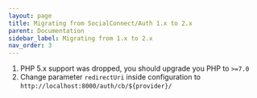 ```yaml
---
layout: page
title: Migrating from SocialConnect/Auth 1.x to 2.x
parent: Documentation
sidebar_label: Migrating from 1.x to 2.x
nav_order: 3
---
```


1. PHP 5.x support was dropped, you should upgrade you PHP to `>=7.0`
2. Change parameter `redirectUri` inside configuration to `http://localhost:8000/auth/cb/${provider}/`